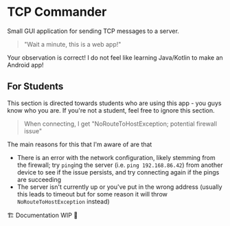 # TCP Commander

Small GUI application for sending TCP messages to a server.

> "Wait a minute, this is a web app!"  

Your observation is correct! I do not feel like learning Java/Kotlin to make an Android app!

## For Students

This section is directed towards students who are using this app - you guys know who you are.
If you're not a student, feel free to ignore this section.

> When connecting, I get "NoRouteToHostException; potential firewall issue"

The main reasons for this that I'm aware of are that
- There is an error with the network configuration, likely stemming from the firewall;
try `ping`ing the server (i.e. `ping 192.168.86.42`) from another device to see if the issue persists,
and try connecting again if the pings are succeeding
- The server isn't currently up or you've put in the wrong address (usually this leads to timeout but
for some reason it will throw `NoRouteToHostException` instead)

🏗️ Documentation WIP 🚧

